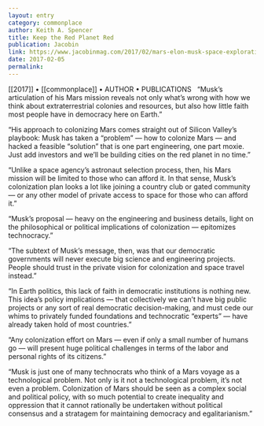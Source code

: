 ```yaml
---
layout: entry
category: commonplace
author: Keith A. Spencer
title: Keep the Red Planet Red
publication: Jacobin
link: https://www.jacobinmag.com/2017/02/mars-elon-musk-space-exploration-nasa-colonization/
date: 2017-02-05
permalink: 
---
```


[[2017]] • [[commonplace]] • AUTHOR • PUBLICATIONS 
 
“Musk’s articulation of his Mars mission reveals not only what’s wrong with how we think about extraterrestrial colonies and resources, but also how little faith most people have in democracy here on Earth.”

“His approach to colonizing Mars comes straight out of Silicon Valley’s playbook: Musk has taken a “problem” — how to colonize Mars — and hacked a feasible “solution” that is one part engineering, one part moxie. Just add investors and we’ll be building cities on the red planet in no time.”

“Unlike a space agency’s astronaut selection process, then, his Mars mission will be limited to those who can afford it. In that sense, Musk’s colonization plan looks a lot like joining a country club or gated community — or any other model of private access to space for those who can afford it.”

“Musk’s proposal — heavy on the engineering and business details, light on the philosophical or political implications of colonization — epitomizes technocracy.”

“The subtext of Musk’s message, then, was that our democratic governments will never execute big science and engineering projects. People should trust in the private vision for colonization and space travel instead.”

“In Earth politics, this lack of faith in democratic institutions is nothing new. This idea’s policy implications — that collectively we can’t have big public projects or any sort of real democratic decision-making, and must cede our whims to privately funded foundations and technocratic “experts” — have already taken hold of most countries.”

“Any colonization effort on Mars — even if only a small number of humans go — will present huge political challenges in terms of the labor and personal rights of its citizens.”

“Musk is just one of many technocrats who think of a Mars voyage as a technological problem. Not only is it not a technological problem, it’s not even a problem. Colonization of Mars should be seen as a complex social and political policy, with so much potential to create inequality and oppression that it cannot rationally be undertaken without political consensus and a stratagem for maintaining democracy and egalitarianism.”

